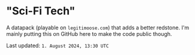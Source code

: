 # "Sci-Fi Tech"
A datapack (playable on `legitimoose.com`) that adds a better redstone.
I'm mainly putting this on GitHub here to make the code public though.

Last updated: `1. August 2024, 13:30 UTC`